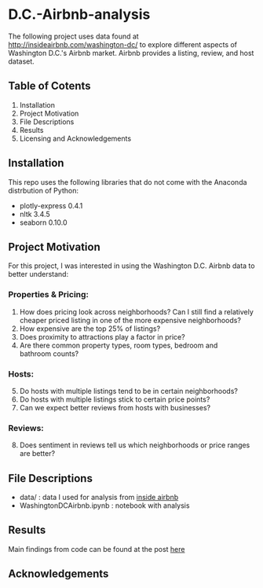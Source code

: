 # D.C.-Airbnb-analysis
The following project uses data found at http://insideairbnb.com/washington-dc/ to explore different aspects of Washington D.C.'s Airbnb market. Airbnb provides a listing, review, and host dataset.

## Table of Cotents
1. Installation
2. Project Motivation
3. File Descriptions
4. Results
5. Licensing and Acknowledgements

## Installation
This repo uses the following libraries that do not come with the Anaconda distrbution of Python:
- plotly-express 0.4.1
- nltk 3.4.5
- seaborn 0.10.0

## Project Motivation 
For this project, I was interested in using the Washington D.C. Airbnb data to better understand:
### Properties & Pricing:
1. How does pricing look across neighborhoods? Can I still find a relatively cheaper priced listing in one of the more expensive neighborhoods?
2. How expensive are the top 25% of listings?
3. Does proximity to attractions play a factor in price?
4. Are there common property types, room types, bedroom and bathroom counts?
### Hosts:
5. Do hosts with multiple listings tend to be in certain neighborhoods?
6. Do hosts with multiple listings stick to certain price points?
7. Can we expect better reviews from hosts with businesses?
### Reviews:
8. Does sentiment in reviews tell us which neighborhoods or price ranges are better? 

## File Descriptions
- data/ : data I used for analysis from [inside airbnb](http://insideairbnb.com/get-the-data.html)
- WashingtonDCAirbnb.ipynb : notebook with analysis

## Results
Main findings from code can be found at the post [here](https://medium.com/@ldm8/shopping-for-airbnbs-at-the-mall-80479a2e4d9f)

## Acknowledgements
